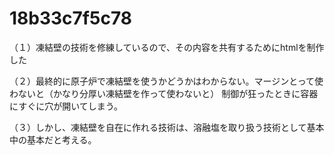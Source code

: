 # 18b33c7f5c78
（１）凍結壁の技術を修練しているので、その内容を共有するためにhtmlを制作した

（２）最終的に原子炉で凍結壁を使うかどうかはわからない。マージンとって使わないと（かなり分厚い凍結壁を作って使わないと） 制御が狂ったときに容器にすぐに穴が開いてしまう。

（３）しかし、凍結壁を自在に作れる技術は、溶融塩を取り扱う技術として基本中の基本だと考える。

